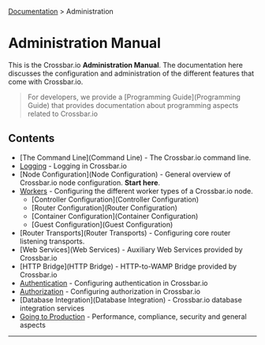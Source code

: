 [Documentation](.) > Administration

# Administration Manual

This is the Crossbar.io **Administration Manual**. The documentation here discusses the configuration and administration of the different features that come with Crossbar.io.

> For developers, we provide a [Programming Guide](Programming Guide) that provides documentation about programming aspects related to Crossbar.io

## Contents

* [The Command Line](Command Line) - The Crossbar.io command line.
* [Logging](Logging) - Logging in Crossbar.io
* [Node Configuration](Node Configuration) - General overview of Crossbar.io node configuration. **Start here**.
* [Workers](Workers) - Configuring the different worker types of a Crossbar.io node.
  * [Controller Configuration](Controller Configuration)
  * [Router Configuration](Router Configuration)
  * [Container Configuration](Container Configuration)
  * [Guest Configuration](Guest Configuration)
* [Router Transports](Router Transports) - Configuring core router listening transports.
* [Web Services](Web Services) - Auxiliary Web Services provided by Crossbar.io
* [HTTP Bridge](HTTP Bridge) - HTTP-to-WAMP Bridge provided by Crossbar.io
* [Authentication](Authentication) - Configuring authentication in Crossbar.io
* [Authorization](Authorization) - Configuring authorization in Crossbar.io
* [Database Integration](Database Integration) - Crossbar.io database integration services
* [Going to Production](Going-to-Production) - Performance, compliance, security and general aspects

---

<!--

The Crossbar.io command line:

* [The Command Line interface](Command Line)

General overview of Crossbar.io node configuration. Start here:

* [Node Configuration](Node Configuration)

Configuring the different worker types of a Crossbar.io node:

* [Workers](Workers)
  * [Controller Configuration](Controller Configuration)
  * [Router Configuration](Router Configuration)
  * [Container Configuration](Container Configuration)
  * [Guest Configuration](Guest Configuration)

Configuring core router listening transports:

* [Router Transports](Router Transports)

Auxiliary Web Services and HTTP-to-WAMP Bridge provided by Crossbar.io:

* [Web Services](Web Services)
* [HTTP Bridge](HTTP Bridge)

Configuring authentication and authorization in Crossbar.io

* [Authentication](Authentication)
* [Authorization](Authorization)

Logging in Crossbar.io

* [Logging](Logging)

Crossbar.io database integration services:

* [Database Integration](Database Integration)

Performance, compliance, security and general aspects when taking Crossbar.io to production:

* [Going to Production](Going-to-Production)
-->
